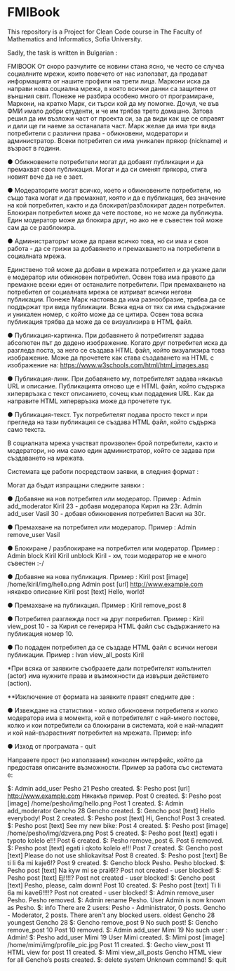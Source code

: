 # FMIBook
This repository is a Project for Clean Code course in The Faculty of Mathematics and Informatics, Sofia University.

Sadly, the task is written in Bulgarian :

  FMIBOOK
  От скоро разчулите се новини стана ясно, че често се случва социалните мрежи, които повечето от нас използват, да продават информацията от нашите профили на трети лица. Маркони иска да направи нова социална мрежа, в която всички данни са защитени от външния свят. Понеже не разбира особено много от програмиране, Маркони, на кратко Марк, си търси кой да му помогне. Дочул, че във ФМИ имало добри студенти, и че им трябва трето домашно. Затова решил да им възложи част от проекта си, за да види как ще се справят и дали ще ги наеме за останалата част.
  Марк желае да има три вида потребители с различни права - обикновени, модератори и администратор. Всеки потребител си има уникален прякор (nickname) и възраст в години.
  
● Обикновените потребители могат да добавят публикации и да премахват своя публикация. Могат и да си сменят прякора, стига новият вече да не е зает.

● Модераторите могат всичко, което и обикновените потребители, но също така могат и да премахнат, която и да е публикация, без значение на кой потребител, както и да блокират/разблокират даден потребител. Блокиран потребител може да чете постове, но не може да публикува. Един модератор може да блокира друг, но ако не е съвестен той може сам да се разблокира.

● Администраторът може да прави всичко това, но си има и своя работа - да се грижи за добавянето и премахването на потребители в социалната мрежа.

  Единствено той може да добави в мрежата потребител и да укаже дали е модератор или обикновен потребител. Освен това има правото да премахне всеки един от останалите потребители. При премахването на потребител от социалната мрежа се изтриват всички негови публикации. Понеже Марк настоява да има разнообразие, трябва да се поддържат три вида публикации. Всяка една от тях си има съдържание и уникален номер, с който може да се цитира. Освен това всяка публикация трябва да може да се визуализира в HTML файл.

● Публикация-картинка. При добавянето й потребителят задава абсолютен път до дадено изображение. Когато друг потребител иска да разгледа поста, за него се създава HTML файл, който визуализира това изображение. Може да прочетете как става създаването на  HTML с изображение на: https://www.w3schools.com/html/html_images.asp

● Публикация-линк. При добавянето му, потребителят задава някакъв URL и описание. Публикацията отново ще е HTML файл, който съдържа хипервръзка с текст описанието, сочещ към подадения URL. Как да направите HTML хипервръзка може да прочетете тук.

● Публикация-текст. Тук потребителят подава просто текст и при прегледа на тази публикация се създава HTML файл, който съдържа само текста.

  В социалната мрежа участват произволен брой потребители, както и модератори, но има само един администратор, който се задава при създаването на мрежата.

  Системата ще работи посредством заявки, в следния формат :
<actor> <action> <subject>

  Могат да бъдат изпращани следните заявки :

● Добавяне на нов потребител или модератор.
Пример : 
Admin add_moderator Kiril 23 - добавя модератора Кирил на 23г.
Admin add_user Vasil 30 - добавя обикновения потребител Васил на 30г.

● Премахване на потребител или модератор.
Пример : 
Admin remove_user Vasil

● Блокиране / разблокиране на потребител или модератор.
Пример : 
Admin block Kiril
Kiril unblock Kiril - хм, този модератор не е много съвестен :-/

● Добавяне на нова публикация.
Пример : 
Kiril post [image] /home/kiril/img/hello.png
Admin post [url] http://www.example.com някакво описание
Kiril post [text] Hello, world!

● Премахване на публикация.
Пример : 
Kiril remove_post 8

● Потребител разглежда пост на друг потребител.
Пример : 
Kiril view_post 10  - за Кирил се генерира HTML файл със съдържанието на публикация номер 10.

● По подаден потребител да се създаде HTML файл с всички негови публикации.
Пример : 
Ivan view_all_posts Kiril

*При всяка от заявките съобразете дали потребителят изпълнител (actor) има
нужните права и възможности да извърши действието (action).

**Изключение от формата на заявките правят следните две :

● Извеждане на статистики - колко обикновени потребителя и колко модератора има в момента, кой е потребителят с най-много постове, колко и кои потребители са блокирани в системата, кой е най-младият и кой най-възрастният потребител на мрежата.
Пример: info

● Изход от програмата - quit

Направете прост (но използваем) конзолен интерфейс, който да предоставя
описаните възможности. Пример за работа със системата е:

$: Admin add_user Pesho 21
Pesho created.
$: Pesho post [url] http://www.example.com Някакъв пример.
Post 0 created.
$: Pesho post [image] /home/pesho/img/hello.png
Post 1 created.
$: Admin add_moderator Gencho 28
Gencho created.
$: Gencho post [text] Hello everybody!
Post 2 created.
$: Pesho post [text] Hi, Gencho!
Post 3 created.
$: Pesho post [text] See my new bike:
Post 4 created.
$: Pesho post [image] /home/pesho/img/dzvera.png
Post 5 created.
$: Pesho post [text] egati i typoto kolelo e!!!
Post 6 created.
$: Pesho remove_post 6.
Post 6 removed.
$: Pesho post [text] egati i qkoto kolelo e!!!
Post 7 created.
$: Gencho post [text] Please do not use shliokavitsa!
Post 8 created.
$: Pesho post [text] Be ti li 6a mi kaje6!?
Post 9 created.
$: Gencho block Pesho.
Pesho blocked.
$: Pesho post [text] Na kyw mi se prai6!?
Post not created - user blocked!
$: Pesho post [text] Ej!!!!?
Post not created - user blocked!
$: Gencho post [text] Pesho, please, calm down!
Post 10 created.
$: Pesho post [text] Ti li 6a mi kave6!!!!?
Post not created - user blocked!
$: Admin remove_user Pesho.
Pesho removed.
$: Admin rename Pesho.
User Admin is now known as Pesho.
$: info
There are 2 users:
Pesho - Administrator, 0 posts.
Gencho - Moderator, 2 posts.
There aren’t any blocked users.
oldest Gencho 28
youngest Gencho 28
$: Gencho remove_post 9
No such post!
$: Gencho remove_post 10
Post 10 removed.
$: Admin add_user Mimi 19
No such user : Admin!
$: Pesho add_user Mimi 19
User Mimi created.
$: Mimi post [image] /home/mimi/img/profile_pic.jpg
Post 11 created.
$: Gecho view_post 11
HTML view for post 11 created.
$: Mimi view_all_posts Gencho
HTML view for all Gencho’s posts created.
$: delete system
Unknown command!
$: quit
